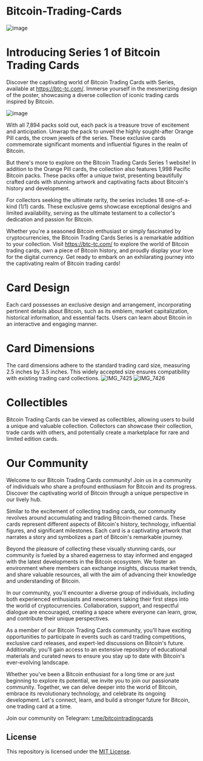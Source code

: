 # Bitcoin-Trading-Cards
![image](https://github.com/BitcoinTradingCards/Bitcoin-Trading-Cards/assets/133751253/a88ad565-0ab6-4d0a-a23f-1543b760ff23)

# Introducing Series 1 of Bitcoin Trading Cards

Discover the captivating world of Bitcoin Trading Cards with Series, available at https://btc-tc.com/. Immerse yourself in the mesmerizing design of the poster, showcasing a diverse collection of iconic trading cards inspired by Bitcoin.

![image](https://github.com/BitcoinTradingCards/Bitcoin-Trading-Cards/assets/133751253/c51d14c3-a63c-4de5-88fe-71882aaa0bb5)

With all 7,894 packs sold out, each pack is a treasure trove of excitement and anticipation. Unwrap the pack to unveil the highly sought-after Orange Pill cards, the crown jewels of the series. These exclusive cards commemorate significant moments and influential figures in the realm of Bitcoin.

But there's more to explore on the Bitcoin Trading Cards Series 1 website! In addition to the Orange Pill cards, the collection also features 1,998 Pacific Bitcoin packs. These packs offer a unique twist, presenting beautifully crafted cards with stunning artwork and captivating facts about Bitcoin's history and development.

For collectors seeking the ultimate rarity, the series includes 18 one-of-a-kind (1/1) cards. These exclusive gems showcase exceptional designs and limited availability, serving as the ultimate testament to a collector's dedication and passion for Bitcoin.

Whether you're a seasoned Bitcoin enthusiast or simply fascinated by cryptocurrencies, the Bitcoin Trading Cards Series is a remarkable addition to your collection. Visit https://btc-tc.com/ to explore the world of Bitcoin trading cards, own a piece of Bitcoin history, and proudly display your love for the digital currency. Get ready to embark on an exhilarating journey into the captivating realm of Bitcoin trading cards!

# Card Design
Each card possesses an exclusive design and arrangement, incorporating pertinent details about Bitcoin, such as its emblem, market capitalization, historical information, and essential facts. Users can learn about Bitcoin in an interactive and engaging manner.

# Card Dimensions
The card dimensions adhere to the standard trading card size, measuring 2.5 inches by 3.5 inches. This widely accepted size ensures compatibility with existing trading card collections.
![IMG_7425](https://github.com/BitcoinTradingCards/Bitcoin-Trading-Cards/assets/133751253/c87ff473-688c-4f39-9566-bf84686ab015)
![IMG_7426](https://github.com/BitcoinTradingCards/Bitcoin-Trading-Cards/assets/133751253/a840b7a1-5bb1-49a6-b2e7-e085acde82f5)

# Collectibles
Bitcoin Trading Cards can be viewed as collectibles, allowing users to build a unique and valuable collection. Collectors can showcase their collection, trade cards with others, and potentially create a marketplace for rare and limited edition cards.

# Our Community
Welcome to our Bitcoin Trading Cards community! Join us in a community of individuals who share a profound enthusiasm for Bitcoin and its progress. Discover the captivating world of Bitcoin through a unique perspective in our lively hub.

Similar to the excitement of collecting trading cards, our community revolves around accumulating and trading Bitcoin-themed cards. These cards represent different aspects of Bitcoin's history, technology, influential figures, and significant milestones. Each card is a captivating artwork that narrates a story and symbolizes a part of Bitcoin's remarkable journey.

Beyond the pleasure of collecting these visually stunning cards, our community is fueled by a shared eagerness to stay informed and engaged with the latest developments in the Bitcoin ecosystem. We foster an environment where members can exchange insights, discuss market trends, and share valuable resources, all with the aim of advancing their knowledge and understanding of Bitcoin.

In our community, you'll encounter a diverse group of individuals, including both experienced enthusiasts and newcomers taking their first steps into the world of cryptocurrencies. Collaboration, support, and respectful dialogue are encouraged, creating a space where everyone can learn, grow, and contribute their unique perspectives.

As a member of our Bitcoin Trading Cards community, you'll have exciting opportunities to participate in events such as card trading competitions, exclusive card releases, and expert-led discussions on Bitcoin's future. Additionally, you'll gain access to an extensive repository of educational materials and curated news to ensure you stay up to date with Bitcoin's ever-evolving landscape.

Whether you've been a Bitcoin enthusiast for a long time or are just beginning to explore its potential, we invite you to join our passionate community. Together, we can delve deeper into the world of Bitcoin, embrace its revolutionary technology, and celebrate its ongoing development. Let's connect, learn, and build a stronger future for Bitcoin, one trading card at a time.

Join our community on Telegram: [t.me/bitcointradingcards](https://t.me/bitcointradingcards)

## License

This repository is licensed under the [MIT License](LICENSE.md).
